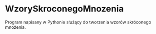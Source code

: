 # WzorySkroconegoMnozenia
Program napisany w Pythonie służący do tworzenia wzorów skróconego mnożenia.
